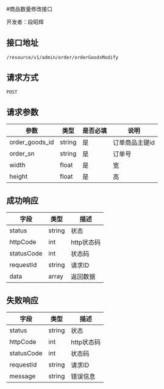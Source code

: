 #商品数量修改接口

开发者：段昭辉

## 接口地址
`/resource/v1/admin/order/orderGoodsModify`

## 请求方式

  `POST`
  
## 请求参数

|参数|类型|是否必填|说明|
| - | - | - | - |
|order_goods_id|string|是|订单商品主键id|
|order_sn|string|是|订单号|
|width|float|是|宽|
|height|float|是|高|
## 成功响应

| 字段       | 类型    | 描述        |
| ---------- | ------- | ----------- |
| status    | string  | 状态    |
| httpCode     | int  | http状态码    |
| statusCode | int  | 状态码 |
| requestId | string  | 请求ID |
| data  | array  | 返回数据      |

## 失败响应

| 字段       | 类型    | 描述        |
| ---------- | ------- | ----------- |
| status    | string  | 状态    |
| httpCode     | int  | http状态码    |
| statusCode | int  | 状态码 |
| requestId | string  | 请求ID |
| message  | string  | 错误信息      |
